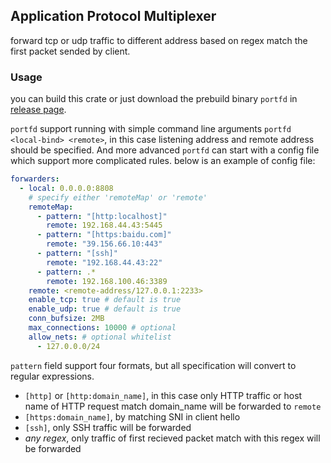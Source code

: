 ## Application Protocol Multiplexer

forward tcp or udp traffic to different address based on
regex match the first packet sended by client.

### Usage

you can build this crate or just download the prebuild binary `portfd` in [release page](https://github.com/lidotcircle/portForwarder/releases).

`portfd` support running with simple command line arguments `portfd <local-bind> <remote>`, in this case
listening address and remote address should be specified. And more advanced
`portfd` can start with a config file which support more complicated rules. 
below is an example of config file:
``` yaml
forwarders:
  - local: 0.0.0.0:8808
    # specify either 'remoteMap' or 'remote'
    remoteMap:
      - pattern: "[http:localhost]"
        remote: 192.168.44.43:5445
      - pattern: "[https:baidu.com]"
        remote: "39.156.66.10:443"
      - pattern: "[ssh]"
        remote: "192.168.44.43:22"
      - pattern: .*
        remote: 192.168.100.46:3389
    remote: <remote-address/127.0.0.1:2233>
    enable_tcp: true # default is true
    enable_udp: true # default is true
    conn_bufsize: 2MB
    max_connections: 10000 # optional
    allow_nets: # optional whitelist
      - 127.0.0.0/24
```

`pattern` field support four formats, but all specification will convert to regular expressions.
+ `[http]` or `[http:domain_name]`, in this case only HTTP traffic or host name of HTTP request match domain_name will be forwarded to `remote`
+ `[https:domain_name]`, by matching SNI in client hello
+ `[ssh]`, only SSH traffic will be forwarded
+ *any regex*, only traffic of first recieved packet match with this regex will be forwarded
